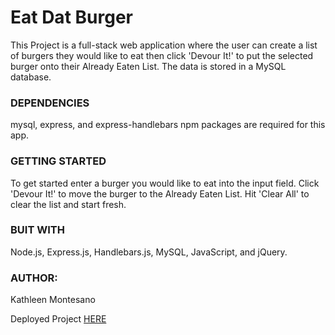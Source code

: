 # Eat Dat Burger

This Project is a full-stack web application where the user can create a list of burgers they would like to eat then click 'Devour It!' to put the selected burger onto their Already Eaten List. The data is stored in a MySQL database. 

### DEPENDENCIES

mysql, express, and express-handlebars npm packages are required for this app.

### GETTING STARTED

To get started enter a burger you would like to eat into the input field. Click 'Devour It!' to move the burger to the Already Eaten List. Hit 'Clear All' to clear the list and start fresh. 

### BUIT WITH

Node.js, Express.js, Handlebars.js, MySQL, JavaScript, and jQuery.

### AUTHOR: 

Kathleen Montesano

Deployed Project [HERE](https://thawing-dusk-85754.herokuapp.com)






